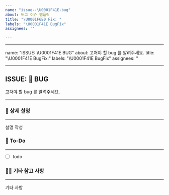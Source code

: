 ```yaml
---
name: "issue--\U0001F41E-bug"
about: 버그 이슈 템플릿
title: "\U0001F6E0️ Fix: "
labels: "\U0001F41E BugFix"
assignees: ''

---
```


---
name: "ISSUE: \U0001F41E BUG"
about: 고쳐야 할 bug 를 알려주세요.
title: "\U0001F41E BugFix:"
labels: "\U0001F41E BugFix"
assignees: ''

---

## ISSUE: 🐞 BUG

고쳐야 할 bug 를 알려주세요.

---

### 🐞 상세 설명

---

설명 작성


### 📌 To-Do

---

-[ ] todo

### 🙌🏻 기타 참고 사항

---

기타 사항
